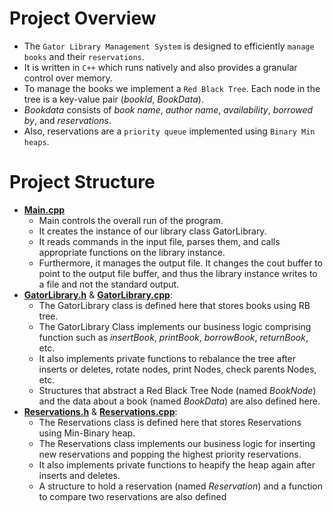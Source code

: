 # Project Overview
- The ``Gator Library Management System`` is designed to efficiently ``manage books`` and their ``reservations``.
- It is written in ``C++`` which runs natively and also provides a granular control over memory. 
- To manage the books we implement a ``Red Black Tree``. Each node in the tree is a key-value pair (*bookId*, *BookData*).
- *Bookdata* consists of *book name*, *author name*, *availability*, *borrowed by*, and *reservations*.
- Also, reservations are a ``priority queue`` implemented using ``Binary Min heaps``.

# Project Structure
- [**Main.cpp**](https://github.com/drone911/gatorLibrary/blob/master/main.cpp)
    - Main controls the overall run of the program.
    - It creates the instance of our library class GatorLibrary.
    - It reads commands in the input file, parses them, and calls appropriate functions
on the library instance.
    - Furthermore, it manages the output file. It changes the cout buffer to point to the
output file buffer, and thus the library instance writes to a file and not the standard
output.
- [**GatorLibrary.h**](https://github.com/drone911/gatorLibrary/blob/master/gatorLibrary.h) & [**GatorLibrary.cpp**](https://github.com/drone911/gatorLibrary/blob/master/gatorLibrary.cpp):
    - The GatorLibrary class is defined here that stores books using RB tree.
    - The GatorLibrary Class implements our business logic comprising function such as *insertBook*, *printBook*, *borrowBook*, *returnBook*, etc.
    - It also implements private functions to rebalance the tree after inserts or deletes, rotate nodes, print Nodes, check parents Nodes, etc.
    - Structures that abstract a Red Black Tree Node (named *BookNode*) and the data about a book (named *BookData*) are also defined here.
- [**Reservations.h**](https://github.com/drone911/gatorLibrary/blob/master/reservations.h) & [**Reservations.cpp**](https://github.com/drone911/gatorLibrary/blob/master/reservations.cpp):
    - The Reservations class is defined here that stores Reservations using Min-Binary heap.
    - The Reservations class implements our business logic for inserting new reservations and popping the highest priority reservations.
    - It also implements private functions to heapify the heap again after inserts and deletes.
    - A structure to hold a reservation (named *Reservation*) and a function to compare two reservations are also defined
